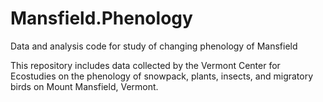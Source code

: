 # Mansfield.Phenology
Data and analysis code for study of changing phenology of Mansfield

This repository includes data collected by the Vermont Center for Ecostudies on the phenology of snowpack, plants, insects, and migratory birds on Mount Mansfield, Vermont.
